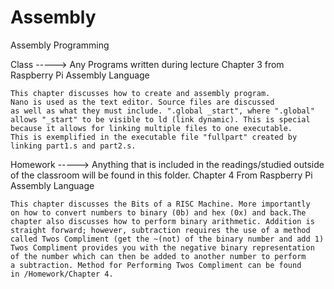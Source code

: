# Assembly
Assembly Programming

Class -----> Any Programs written during lecture
	Chapter 3 from Raspberry Pi Assembly Language

	This chapter discusses how to create and assembly program.
	Nano is used as the text editor. Source files are discussed
	as well as what they must include. ".global _start", where ".global"
	allows "_start" to be visible to ld (link dynamic). This is special
	because it allows for linking multiple files to one executable. 
	This is exemplified in the executable file "fullpart" created by 
	linking part1.s and part2.s.

Homework -----> Anything that is included in the readings/studied outside
		of the classroom will be found in this folder.
	Chapter 4 From Raspberry Pi Assembly Language

	This chapter discusses the Bits of a RISC Machine. More importantly
	on how to convert numbers to binary (0b) and hex (0x) and back.The
	chapter also discusses how to perform binary arithmetic. Addition is
	straight forward; however, subtraction requires the use of a method
	called Twos Compliment (get the ~(not) of the binary number and add 1)
	Twos Compliment provides you with the negative binary representation
	of the number which can then be added to another number to perform
	a subtraction. Method for Performing Twos Compliment can be found 
	in /Homework/Chapter 4. 
